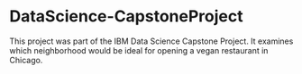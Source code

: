 # DataScience-CapstoneProject
This project was part of the IBM Data Science Capstone Project. It examines which neighborhood would be ideal for opening a vegan restaurant in Chicago. 
